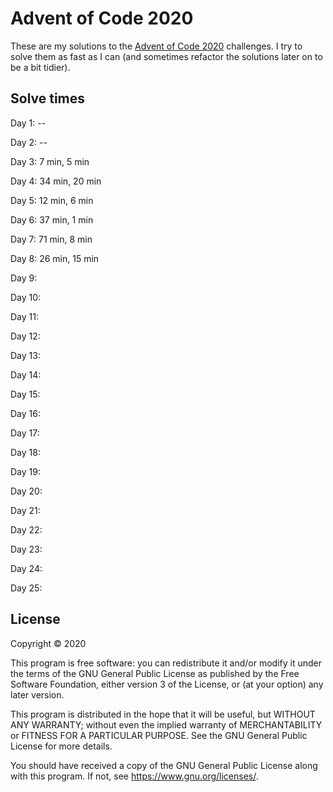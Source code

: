 # Advent of Code 2020
These are my solutions to the [Advent of Code 2020](https://adventofcode.com) challenges. I try to solve them as fast as I can (and sometimes refactor the solutions later on to be a bit tidier).

## Solve times
Day 1: --

Day 2: --

Day 3: 7 min, 5 min

Day 4: 34 min, 20 min

Day 5: 12 min, 6 min

Day 6: 37 min, 1 min

Day 7: 71 min, 8 min

Day 8: 26 min, 15 min

Day 9: 

Day 10: 

Day 11: 

Day 12: 

Day 13: 

Day 14: 

Day 15: 

Day 16: 

Day 17: 

Day 18: 

Day 19: 

Day 20: 

Day 21: 

Day 22: 

Day 23: 

Day 24: 

Day 25: 

## License

Copyright © 2020

This program is free software: you can redistribute it and/or modify
it under the terms of the GNU General Public License as published by
the Free Software Foundation, either version 3 of the License, or
(at your option) any later version.

This program is distributed in the hope that it will be useful,
but WITHOUT ANY WARRANTY; without even the implied warranty of
MERCHANTABILITY or FITNESS FOR A PARTICULAR PURPOSE.  See the
GNU General Public License for more details.

You should have received a copy of the GNU General Public License
along with this program.  If not, see <https://www.gnu.org/licenses/>.
